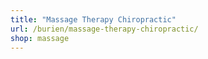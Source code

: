 ```yaml
---
title: "Massage Therapy Chiropractic"
url: /burien/massage-therapy-chiropractic/
shop: massage
---
```


